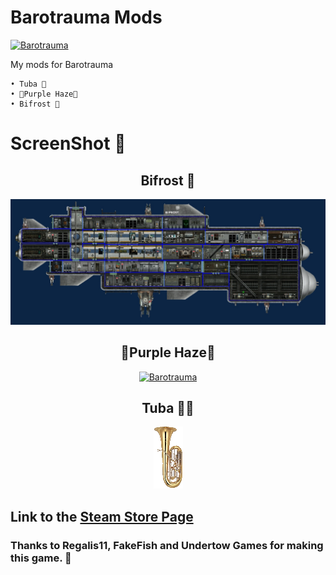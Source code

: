 # Barotrauma Mods

[![Barotrauma](https://img.youtube.com/vi/vCt9KaM2r8I/maxresdefault.jpg)](https://youtu.be/vCt9KaM2r8I)

My mods for Barotrauma

    • Tuba 🎷
    • 💜Purple Haze💜
    • Bifrost 🌈

# ScreenShot 📱


<div align="center">

## Bifrost 🌈

[![Barotrauma](https://github.com/Danielkaas94/BarotraumaMods/blob/main/Mods/Subs/Bifrost/PreviewImage.jpg?raw=true)](https://steamcommunity.com/sharedfiles/filedetails/?id=2749398685)
</div>



<div align="center">

## 💜Purple Haze💜

[![Barotrauma](https://img.youtube.com/vi/1hW-BLRXKOY/maxresdefault.jpg)](https://steamcommunity.com/sharedfiles/filedetails/?id=2728563776)
</div>




<div align="center">

## Tuba 🎵🎶

[![Barotrauma](https://github.com/Danielkaas94/BarotraumaMods/blob/main/Mods/Tuba/Tuba.png?raw=true)](https://steamcommunity.com/sharedfiles/filedetails/?id=2716184979)
</div>


## Link to the [Steam Store Page](https://store.steampowered.com/app/602960/Barotrauma/)
### Thanks to Regalis11, FakeFish and Undertow Games for making this game. 💙
